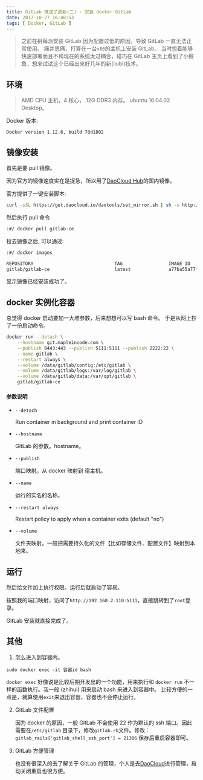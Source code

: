 ```yaml
---
title: GitLab 推送了更新(二) - 安装 docker GitLab
date: 2017-10-27 16:40:53
tags: [ Docker, GitLab ]
---
```


>之前在树莓派安装 GitLab 因为配置过低的原因，导致 GitLab 一直无法正常使用。
>痛并思痛，打算在一台`x86`的主机上安装 GitLab。
>当时想着能够快速部署而且不和现在的系统太过耦合，碰巧在 GitLab 主页上看到了小鲸鱼，想来试试这个已经出来好几年的新(liubi)技术。


## 环境

> AMD CPU 主机，4 核心， 12G DDR3 内存。
> ubuntu 16.04.02 Desktop。

Docker 版本:

```
Docker version 1.12.6, build 78d1802
```

## 镜像安装

首先是要 pull 镜像。

因为官方的镜像速度实在是捉急，所以用了[DaoCloud Hub](http://hub.daocloud.io/)的国内镜像。

官方提供了一键安装脚本:
```bash
curl -sSL https://get.daocloud.io/daotools/set_mirror.sh | sh -s http://c8eb0d19.m.daocloud.io
```
然后执行 pull 命令

```bash
:#/ docker pull gitlab-ce 
```

拉去镜像之后, 可以通过:

```bash
:#/ docker images

REPOSITORY                              TAG                 IMAGE ID            CREATED             SIZE
gitlab/gitlab-ce                        latest              a77ba55a77f4        4 weeks ago         1.278 GB
```

显示镜像已经安装成功了。

## docker 实例化容器

总觉得 docker 启动要加一大堆参数，后来想想可以写 bash 命令。
于是从网上抄了一份启动命令。

```bash
docker run --detach \
    --hostname git.mapleincode.com \
    --publish 8443:443 --publish 5111:5111 --publish 2222:22 \
    --name gitlab \
    --restart always \
    --volume /data/gitlab/config:/etc/gitlab \
    --volume /data/gitlab/logs:/var/log/gitlab \
    --volume /data/gitlab/data:/var/opt/gitlab \
    gitlab/gitlab-ce
```

#### 参数说明

* `--detach`
	
	Run container in background and print container ID
* `--hostname`

	GitLab 的参数。hostname。
	
* `--publish`

	端口映射。从 docker 映射到 宿主机。
	
* `--name`

  运行的实名的名称。

* `--restart always`

	Restart policy to apply when a container exits (default "no")
	
* `--volume`

	文件夹映射。一般把需要持久化的文件【比如存储文件、配置文件】映射到本地来。
	
## 运行

然后给文件加上执行权限。运行后就启动了容易。

按照我的端口映射，访问了`http://192.168.2.110:5111`，直接跳转到了`root`登录。

GitLab 安装就直接完成了。

## 其他

1. 怎么进入到容器内。

  `sudo docker exec -it 容器id bash`

  `docker exec` 好像说是比较后期开发出的一个功能，用来执行和 `docker run` 不一样的函数执行。我一般 (zhihui) 用来启动 bash 来进入到容器中。
  比较方便的一点是，就算使用`exit`来退出容器，容器也不会停止运行。

2. GitLab 文件配置

	因为 docker 的原因，一般 GitLab 不会使用 22 作为默认的 ssh 端口。因此需要在`/etc/gitlab` 目录下，修改`gitlab.rb`文件。修改：
	`gitlab_rails['gitlab_shell_ssh_port'] = 21386`
	保存后重启容器即可。
	
3. GitLab 方便管理

	也没有很深入的去了解关于 GitLab 的管理，个人是去[DaoCloud](https://dashboard.daocloud.io)进行管理，启动关闭重启也很方便。
